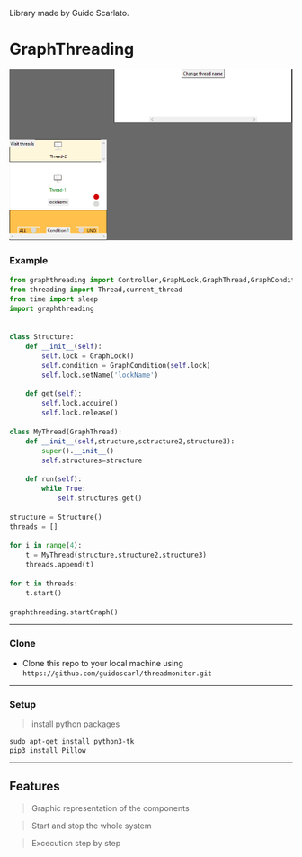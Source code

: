 Library made by Guido Scarlato.

# GraphThreading

![](application.PNG)

### Example
``` python 
from graphthreading import Controller,GraphLock,GraphThread,GraphCondition
from threading import Thread,current_thread
from time import sleep
import graphthreading


class Structure:
    def __init__(self):
        self.lock = GraphLock()
        self.condition = GraphCondition(self.lock)
        self.lock.setName('lockName')
    
    def get(self):
        self.lock.acquire()
        self.lock.release()

class MyThread(GraphThread):
    def __init__(self,structure,sctructure2,structure3):
        super().__init__()
        self.structures=structure

    def run(self):
        while True:
            self.structures.get()
            
structure = Structure()
threads = []

for i in range(4):
    t = MyThread(structure,structure2,structure3)
    threads.append(t)

for t in threads:
    t.start()

graphthreading.startGraph()
```

---
### Clone

- Clone this repo to your local machine using `https://github.com/guidoscarl/threadmonitor.git`
---
### Setup

> install python packages

```shell
sudo apt-get install python3-tk
pip3 install Pillow 
```


---

## Features
> Graphic representation of the components

> Start and stop the whole system

> Excecution step by step 




